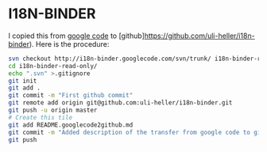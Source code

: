 I18N-BINDER
===========

I copied this from [google code](https://code.google.com/p/i18n-binder/) to [github]https://github.com/uli-heller/i18n-binder). Here is the procedure:

``` sh
svn checkout http://i18n-binder.googlecode.com/svn/trunk/ i18n-binder-read-only
cd i18n-binder-read-only/
echo ".svn" >.gitignore
git init
git add .
git commit -m "First github commit"
git remote add origin git@github.com:uli-heller/i18n-binder.git
git push -u origin master
# Create this tile
git add README.googlecode2github.md
git commit -m "Added description of the transfer from google code to github"
git push
```
